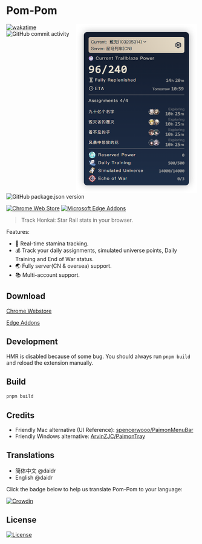 # Pom-Pom

<img align="right" src="./screenshots/popup.png" width="320px" height="auto" alt="screenshot_popup" />

[![wakatime](https://wakatime.com/badge/github/daidr/pompom-webext.svg)](https://wakatime.com/badge/github/daidr/pompom-webext)
![GitHub commit activity](https://img.shields.io/github/commit-activity/y/daidr/pompom-webext?label=commits)

![GitHub package.json version](https://img.shields.io/github/package-json/v/daidr/pompom-webext)
<!-- [![Mozilla Add-on](https://img.shields.io/amo/users/pompom?label=firefox&color=green)](https://addons.mozilla.org/zh-CN/firefox/addon/pompom/) -->
[![Chrome Web Store](https://img.shields.io/chrome-web-store/users/ecafadojbjpamdlbhdgmfhihdojeekdd?label=chrome&color=green)](https://chrome.google.com/webstore/detail/pompom/ecafadojbjpamdlbhdgmfhihdojeekdd)
[![Microsoft Edge Addons](https://img.shields.io/badge/dynamic/json?label=edge&query=%24.activeInstallCount&url=https%3A%2F%2Fmicrosoftedge.microsoft.com%2Faddons%2Fgetproductdetailsbycrxid%2Famlfaonbmcninlpijbjkblmfgcanjdih&color=green)](https://microsoftedge.microsoft.com/addons/detail/pompom/amlfaonbmcninlpijbjkblmfgcanjdih)

> Track Honkai: Star Rail stats in your browser.

Features: 

* 🌙 Real-time stamina tracking.
* 💰 Track your daily assignments, simulated universe points, Daily Training and End of War status.
* 🌏 Fully server(CN & oversea) support.
* 📚 Multi-account support.

## Download

<!-- [Firefox Addons](https://addons.mozilla.org/zh-CN/firefox/addon/pompom/) -->

[Chrome Webstore](https://chrome.google.com/webstore/detail/pompom/ecafadojbjpamdlbhdgmfhihdojeekdd)

[Edge Addons](https://microsoftedge.microsoft.com/addons/detail/amlfaonbmcninlpijbjkblmfgcanjdih)

## Development

HMR is disabled because of some bug. You should always run `pnpm build` and reload the extension manually.

## Build

```bash
pnpm build
```

## Credits

- Friendly Mac alternative (UI Reference): [spencerwooo/PaimonMenuBar](https://github.com/spencerwooo/PaimonMenuBar)
- Friendly Windows alternative: [ArvinZJC/PaimonTray](https://github.com/ArvinZJC/PaimonTray)

## Translations

- 简体中文 @daidr
- English @daidr

Click the badge below to help us translate Pom-Pom to your language:

[![Crowdin](https://badges.crowdin.net/pompom-webext/localized.svg)](https://crowdin.com/project/pompom-webext)

## License

[![License](https://img.shields.io/badge/license-MIT-blue.svg)](LICENSE)
